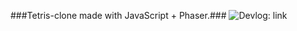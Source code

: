 ###Tetris-clone made with JavaScript + Phaser.###
![
Devlog: [link](https://imgur.com/a/G2Ze6)](https://bitbucket.org/repo/Gg6pneo/images/1075985498-Phaser%20Tetris%20print%208.png)